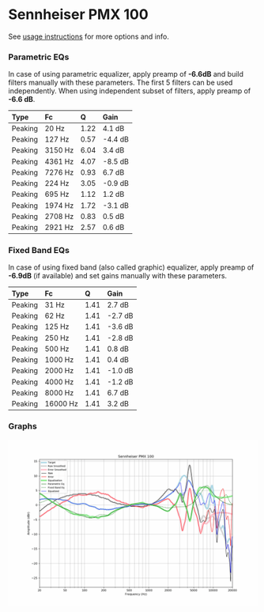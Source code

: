 # Sennheiser PMX 100
See [usage instructions](https://github.com/jaakkopasanen/AutoEq#usage) for more options and info.

### Parametric EQs
In case of using parametric equalizer, apply preamp of **-6.6dB** and build filters manually
with these parameters. The first 5 filters can be used independently.
When using independent subset of filters, apply preamp of **-6.6 dB**.

| Type    | Fc      |    Q | Gain    |
|:--------|:--------|:-----|:--------|
| Peaking | 20 Hz   | 1.22 | 4.1 dB  |
| Peaking | 127 Hz  | 0.57 | -4.4 dB |
| Peaking | 3150 Hz | 6.04 | 3.4 dB  |
| Peaking | 4361 Hz | 4.07 | -8.5 dB |
| Peaking | 7276 Hz | 0.93 | 6.7 dB  |
| Peaking | 224 Hz  | 3.05 | -0.9 dB |
| Peaking | 695 Hz  | 1.12 | 1.2 dB  |
| Peaking | 1974 Hz | 1.72 | -3.1 dB |
| Peaking | 2708 Hz | 0.83 | 0.5 dB  |
| Peaking | 2921 Hz | 2.57 | 0.6 dB  |

### Fixed Band EQs
In case of using fixed band (also called graphic) equalizer, apply preamp of **-6.9dB**
(if available) and set gains manually with these parameters.

| Type    | Fc       |    Q | Gain    |
|:--------|:---------|:-----|:--------|
| Peaking | 31 Hz    | 1.41 | 2.7 dB  |
| Peaking | 62 Hz    | 1.41 | -2.7 dB |
| Peaking | 125 Hz   | 1.41 | -3.6 dB |
| Peaking | 250 Hz   | 1.41 | -2.8 dB |
| Peaking | 500 Hz   | 1.41 | 0.8 dB  |
| Peaking | 1000 Hz  | 1.41 | 0.4 dB  |
| Peaking | 2000 Hz  | 1.41 | -1.0 dB |
| Peaking | 4000 Hz  | 1.41 | -1.2 dB |
| Peaking | 8000 Hz  | 1.41 | 6.7 dB  |
| Peaking | 16000 Hz | 1.41 | 3.2 dB  |

### Graphs
![](./Sennheiser%20PMX%20100.png)